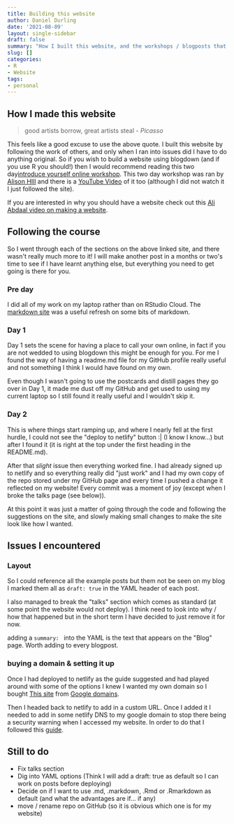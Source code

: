 ```yaml
---
title: Building this website
author: Daniel Durling
date: '2021-08-09'
layout: single-sidebar
draft: false
summary: "How I built this website, and the workshops / blogposts that helped me."
slug: []
categories: 
- R
- Website
tags: 
- personal
---
```


## How I made this website

> good artists borrow, great artists steal - _Picasso_
 
This feels like a good excuse to use the above quote. I built this website by following the work of others, and only when I ran into issues did I have to do anything original. So if you wish to build a website using blogdown (and if you use R you should!) then I would recommend reading this two day[introduce yourself online workshop](https://iyo-rstudio-global.netlify.app/collection/). This two day workshop was ran by [Alison HIll](https://alison.rbind.io/) and there is a [YouTube Video](https://www.youtube.com/watch?v=RksaNh5Ywbo&list=WL&index=10&t=1s) of it too (although I did not watch it I just followed the site).

If you are interested in why you should have a website check out this [Ali Abdaal video on making a website](https://www.youtube.com/watch?v=acBJsjCqgtM).

## Following the course

So I went through each of the sections on the above linked site, and there wasn't really much more to it! I will make another post in a months or two's time to see if I have learnt anything else, but everything you need to get going is there for you. 

### Pre day

I did all of my work on my laptop rather than on RStudio Cloud. The [markdown site](https://commonmark.org/) was a useful refresh on some bits of markdown.

### Day 1

Day 1 sets the scene for having a place to call your own online, in fact if you are not wedded to using blogdown this might be enough for you. For me I found the way of having a readme.md file for my GitHub profile really useful and not something I think I would have found on my own.

Even though I wasn't going to use the postcards and distill pages they go over in Day 1, it made me dust off my GitHub and get used to using my current laptop so I still found it really useful and I wouldn't skip it.

### Day 2

This is where things start ramping up, and where I nearly fell at the first hurdle, I could not see the "deploy to netlify" button :| (I know I know...) but after I found it (it is right at the top under the first heading in the README.md).

After that _slight_ issue then everything worked fine. I had already signed up to netlify and so everything really did "just work" and I had my own copy of the repo stored under my GitHub page and every time I pushed a change it reflected on my website! Every commit was a moment of joy (except when I broke the talks page (see below)).

At this point it was just a matter of going through the code and following the suggestions on the site, and slowly making small changes to make the site look like how I wanted.

## Issues I encountered

### Layout

So I could reference all the example posts but them not be seen on my blog I marked them all as `draft: true` in the YAML header of each post.

I also managed to break the "talks" section which comes as standard (at some point the website would not deploy). I think need to look into why / how that happened but in the short term I have decided to just remove it for now.

adding a `summary: ` into the YAML is the text that appears on the "Blog" page. Worth adding to every blogpost.

### buying a domain & setting it up

Once I had deployed to netlify as the guide suggested and had played around with some of the options I knew I wanted my own domain so I bought [This site](https://danieldurling.com) from [Google domains](https://domains.google.com/).

Then I headed back to netlify to add in a custom URL. Once I added it I needed to add in some netlify DNS to my google domain to stop there being a security warning when I accessed my website. In order to do that I followed this [guide](https://dev.to/lost_semicolon/netlify-and-google-domains-hm3).

## Still to do

 - Fix talks section
 - Dig into YAML options (Think I will add a draft: true as default so I can work on posts before deploying)
 - Decide on if I want to use .md, .markdown, .Rmd or .Rmarkdown as default (and what the advantages are if... if any)
 - move / rename repo on GitHub (so it is obvious which one is for my website)
 

